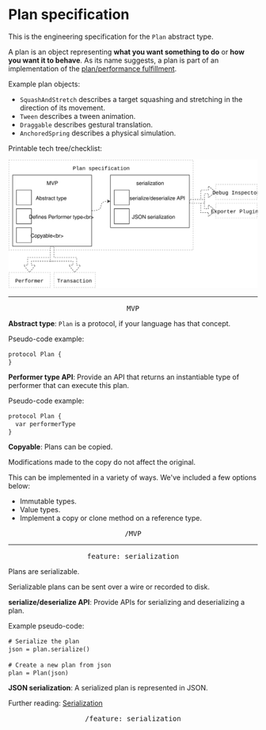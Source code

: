 # Plan specification

This is the engineering specification for the `Plan` abstract type.

A plan is an object representing **what you want something to do** or **how you want it to behave**.  As its name suggests, a plan is part of an implementation of the [plan/performance fulfillment](../pattern.md).

Example plan objects:

- `SquashAndStretch` describes a target squashing and stretching in the direction of its movement.
- `Tween` describes a tween animation.
- `Draggable` describes gestural translation.
- `AnchoredSpring` describes a physical simulation.

Printable tech tree/checklist:

![](../../_assets/PlanTechTree.svg)

---

<p style="text-align:center"><tt>MVP</tt></p>

**Abstract type**: `Plan` is a protocol, if your language has that concept.

Pseudo-code example:

    protocol Plan {
    }

**Performer type API**: Provide an API that returns an instantiable type of performer that can execute this plan.

Pseudo-code example:

    protocol Plan {
      var performerType
    }

**Copyable**: Plans can be copied.

Modifications made to the copy do not affect the original.

This can be implemented in a variety of ways. We've included a few options below:

- Immutable types.
- Value types.
- Implement a copy or clone method on a reference type.

<p style="text-align:center"><tt>/MVP</tt></p>

---

<p style="text-align:center"><tt>feature: serialization</tt></p>

Plans are serializable.

Serializable plans can be sent over a wire or recorded to disk.

**serialize/deserialize API**: Provide APIs for serializing and deserializing a plan.

Example pseudo-code:

    # Serialize the plan
    json = plan.serialize()
    
    # Create a new plan from json
    plan = Plan(json)

**JSON serialization**: A serialized plan is represented in JSON.

Further reading: [Serialization](../serialization.md)

<p style="text-align:center"><tt>/feature: serialization</tt></p>
